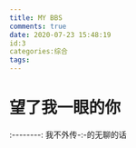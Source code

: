 ```yaml
---
title: MY BBS
comments: true
date: 2020-07-23 15:48:19
id:3
categories:综合
tags:
---
```

望了我一眼的你
================
:--------:
我不外传-:-的无聊的话